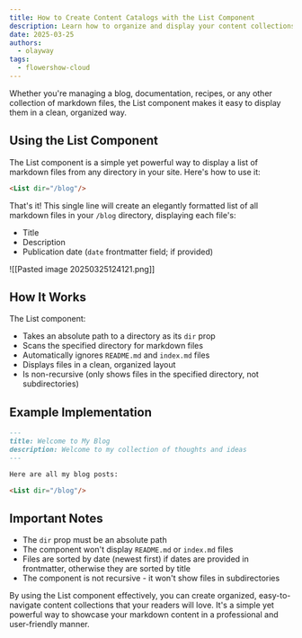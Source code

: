 ```yaml
---
title: How to Create Content Catalogs with the List Component
description: Learn how to organize and display your content collections using Flowershow's List component, perfect for blog posts, tutorials, recipes, and more.
date: 2025-03-25
authors:
  - olayway
tags:
  - flowershow-cloud
---
```


Whether you're managing a blog, documentation, recipes, or any other collection of markdown files, the List component makes it easy to display them in a clean, organized way.

## Using the List Component

The List component is a simple yet powerful way to display a list of markdown files from any directory in your site. Here's how to use it:

```markdown
<List dir="/blog"/>
```

That's it! This single line will create an elegantly formatted list of all markdown files in your `/blog` directory, displaying each file's:
- Title
- Description
- Publication date (`date` frontmatter field; if provided)

![[Pasted image 20250325124121.png]]

## How It Works

The List component:
- Takes an absolute path to a directory as its `dir` prop
- Scans the specified directory for markdown files
- Automatically ignores `README.md` and `index.md` files
- Displays files in a clean, organized layout
- Is non-recursive (only shows files in the specified directory, not subdirectories)

## Example Implementation

```markdown
---
title: Welcome to My Blog
description: Welcome to my collection of thoughts and ideas
---

Here are all my blog posts:

<List dir="/blog"/>
```

## Important Notes

- The `dir` prop must be an absolute path
- The component won't display `README.md` or `index.md` files
- Files are sorted by date (newest first) if dates are provided in frontmatter, otherwise they are sorted by title
- The component is not recursive - it won't show files in subdirectories

By using the List component effectively, you can create organized, easy-to-navigate content collections that your readers will love. It's a simple yet powerful way to showcase your markdown content in a professional and user-friendly manner.